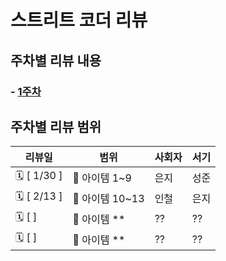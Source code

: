 # 스트리트 코더 리뷰

## 주차별 리뷰 내용

### - [1주차](week1/summary.md)

## 주차별 리뷰 범위

| 리뷰일          | 범위         | 사회자 | 서기 |
|--------------|------------| -- | -- |
| 🗓 \[ 1/30 ] | 📘 아이템 1~9 | 은지 | 성준 |
| 🗓 \[ 2/13 ]  | 📘 아이템 10~13  | 인철 | 은지 |
| 🗓 \[ ]      | 📘 아이템 **  | ?? | ?? |
| 🗓 \[ ]      | 📘 아이템 **  | ?? | ?? |
